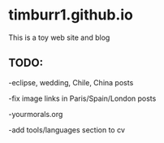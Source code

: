 # timburr1.github.io
This is a toy web site and blog

## TODO:

-eclipse, wedding, Chile, China posts

-fix image links in Paris/Spain/London posts

-yourmorals.org

-add tools/languages section to cv 
